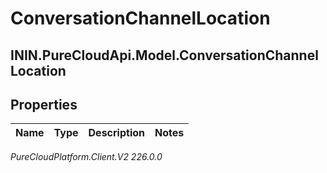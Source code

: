 # ConversationChannelLocation

## ININ.PureCloudApi.Model.ConversationChannelLocation

## Properties

|Name | Type | Description | Notes|
|------------ | ------------- | ------------- | -------------|



_PureCloudPlatform.Client.V2 226.0.0_
